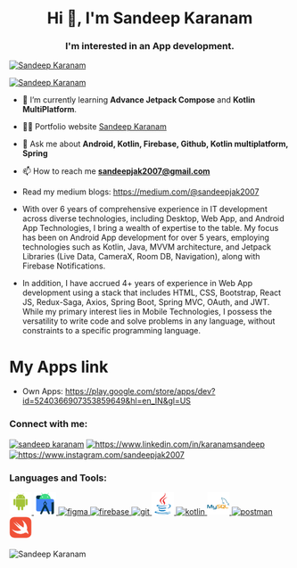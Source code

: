 <h1 align="center">Hi 👋, I'm Sandeep Karanam</h1>
<h3 align="center">I'm interested in an App development.</h3>

<p align="left"> <a href="https://github.com/ryo-ma/github-profile-trophy"><img src="https://github-profile-trophy.vercel.app/?username=sandeepjak2007" alt="Sandeep Karanam" /></a> </p>

<p align="left"> <a href="https://twitter.com/sandeepjak2007" target="blank"><img src="https://img.shields.io/twitter/follow/sandeepjak2007?logo=twitter&style=for-the-badge" alt="Sandeep Karanam" /></a> </p>

- 🌱 I’m currently learning **Advance Jetpack Compose** and **Kotlin MultiPlatform**.

- 👨‍💻 Portfolio website [Sandeep Karanam](https://bio.link/sandeepkaranam)

- 💬 Ask me about **Android, Kotlin, Firebase, Github, Kotlin multiplatform, Spring**

- 📫 How to reach me **sandeepjak2007@gmail.com**

- Read my medium blogs: https://medium.com/@sandeepjak2007 

- With over 6 years of comprehensive experience in IT development across diverse technologies, including Desktop, Web App, and Android App Technologies, I bring a wealth of expertise to the table. My focus has been on Android App development for over 5 years, employing technologies such as Kotlin, Java, MVVM architecture, and Jetpack Libraries (Live Data, CameraX, Room DB, Navigation), along with Firebase Notifications.

- In addition, I have accrued 4+ years of experience in Web App development using a stack that includes HTML, CSS, Bootstrap, React JS, Redux-Saga, Axios, Spring Boot, Spring MVC, OAuth, and JWT. While my primary interest lies in Mobile Technologies, I possess the versatility to write code and solve problems in any language, without constraints to a specific programming language.

# My Apps link
- Own Apps: https://play.google.com/store/apps/dev?id=5240366907353859649&hl=en_IN&gl=US
 
<h3 align="left">Connect with me:</h3>
<p align="left">
<a href="https://twitter.com/sandeepjak" target="blank"><img align="center" src="https://raw.githubusercontent.com/rahuldkjain/github-profile-readme-generator/master/src/images/icons/Social/twitter.svg" alt="sandeep karanam" height="30" width="40" /></a>
<a href="https://www.linkedin.com/in/karanamsandeep" target="blank"><img align="center" src="https://raw.githubusercontent.com/rahuldkjain/github-profile-readme-generator/master/src/images/icons/Social/linked-in-alt.svg" alt="https://www.linkedin.com/in/karanamsandeep" height="30" width="40" /></a>
<a href="https://www.instagram.com/sandeepjak2007/" target="blank"><img align="center" src="https://raw.githubusercontent.com/rahuldkjain/github-profile-readme-generator/master/src/images/icons/Social/instagram.svg" alt="https://www.instagram.com/sandeepjak2007" height="30" width="40" /></a>
</p>

<h3 align="left">Languages and Tools:</h3>
<p align="left"> <a href="https://developer.android.com" target="_blank" rel="noreferrer"> <img src="https://raw.githubusercontent.com/devicons/devicon/master/icons/android/android-original-wordmark.svg" alt="android" width="40" height="40"/> </a> 
  <a href="https://developer.android.com/studio" target="_blank" rel="noreferrer"> <img src="https://raw.githubusercontent.com/devicons/devicon/master/icons/androidstudio/androidstudio-original.svg" alt="android" width="40" height="40"/> </a> 
  <a href="https://www.figma.com/" target="_blank" rel="noreferrer"> <img src="https://www.vectorlogo.zone/logos/figma/figma-icon.svg" alt="figma" width="40" height="40"/> </a> 
  <a href="https://firebase.google.com/" target="_blank" rel="noreferrer"> <img src="https://www.vectorlogo.zone/logos/firebase/firebase-icon.svg" alt="firebase" width="40" height="40"/> </a> 
  <a href="https://git-scm.com/" target="_blank" rel="noreferrer"> <img src="https://www.vectorlogo.zone/logos/git-scm/git-scm-icon.svg" alt="git" width="40" height="40"/> </a> 
  <a href="https://www.java.com" target="_blank" rel="noreferrer"> <img src="https://raw.githubusercontent.com/devicons/devicon/master/icons/java/java-original.svg" alt="java" width="40" height="40"/> </a>
  <a href="https://kotlinlang.org" target="_blank" rel="noreferrer"> <img src="https://www.vectorlogo.zone/logos/kotlinlang/kotlinlang-icon.svg" alt="kotlin" width="40" height="40"/> </a>
  <a href="https://www.mysql.com/" target="_blank" rel="noreferrer"> <img src="https://raw.githubusercontent.com/devicons/devicon/master/icons/mysql/mysql-original-wordmark.svg" alt="mysql" width="40" height="40"/> </a>
  <a href="https://postman.com" target="_blank" rel="noreferrer"> <img src="https://www.vectorlogo.zone/logos/getpostman/getpostman-icon.svg" alt="postman" width="40" height="40"/> </a>
<a href="https://developer.apple.com/swift/" target="_blank" rel="noreferrer"> <img src="https://raw.githubusercontent.com/devicons/devicon/master/icons/swift/swift-original.svg" alt="swift" width="40" height="40"/> </a>
</p>

<p><img align="center" src="https://github-readme-streak-stats.herokuapp.com/?user=sandeepjak2007" alt="Sandeep Karanam" /></p>

